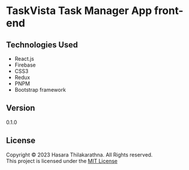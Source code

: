 # TaskVista Task Manager App front-end

## Technologies Used
- React.js
- Firebase
- CSS3
- Redux
- PNPM
- Bootstrap framework

## Version
0.1.0

## License
Copyright &copy; 2023 Hasara Thilakarathna. All Rights reserved. <br>
This project is licensed under the [MIT License](License.txt)
